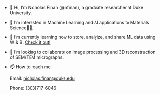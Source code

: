 - 👋 Hi, I’m Nicholas Finan (@nfinan), a graduate researcher at Duke University.
- 👀 I’m interested in Machine Learning and AI applications to Materials Science:scientist:.
- 🌱 I’m currently learning how to store, analyize, and share ML data using W & B. [Check it out!](https://wandb.ai/nfinan)
- 💞️ I’m looking to collaborate on image processing and 3D reconstruction of SEM/TEM micrographs.
- 📫 How to reach me

  Email: nicholas.finan@duke.edu

  Phone: (303)717-6046

<!---
nfinan/nfinan is a ✨ special ✨ repository because its `README.md` (this file) appears on your GitHub profile.
You can click the Preview link to take a look at your changes.
--->
